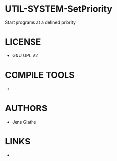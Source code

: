 UTIL-SYSTEM-SetPriority
=======================

Start programs at a defined priority

LICENSE
===============
* GNU GPL V2

COMPILE TOOLS
===============
* 

AUTHORS
===============
* Jens Glathe

LINKS
===============
* 
